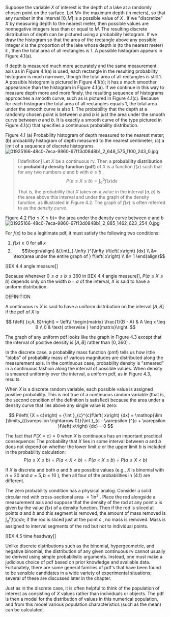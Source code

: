 Suppose the variable $X$ of interest is the depth of a lake at a randomly chosen point on the surface. 
Let $M =$ the maximum depth (in meters), so that any number in the interval $\left\lbrack {0, M}\right\rbrack$ is a possible value of $X$ . 
If we "discretize" $X$ by measuring depth to the nearest meter, then possible values are nonnegative integers less than or equal to $M$. 
The resulting discrete distribution of depth can be pictured using a probability histogram. 
If we draw the histogram so that the area of the rectangle above any possible integer $k$ is the proportion of the lake whose depth is (to the nearest meter) $k$ , then the total area of all rectangles is 1. 
A possible histogram appears in Figure 4.1(a).

If depth is measured much more accurately and the same measurement axis as in Figure 4.1(a) is used, each rectangle in the resulting probability histogram is much narrower, though the total area of all rectangles is still 1. 
A possible histogram is pictured in Figure 4.1(b); it has a much smoother appearance than the histogram in Figure 4.1(a). 
If we continue in this way to measure depth more and more finely, the resulting sequence of histograms approaches a smooth curve, such as is pictured in Figure 4.1(c). 
Because for each histogram the total area of all rectangles equals 1, the total area under the smooth curve is also 1. 
The probability that the depth at a randomly chosen point is between $a$ and $b$ is just the area under the smooth curve between $a$ and $b$. 
It is exactly a smooth curve of the type pictured in Figure 4.1(c) that specifies a continuous probability distribution.

Figure 4.1 
(a) Probability histogram of depth measured to the nearest meter; 
(b) probability histogram of depth measured to the nearest centimeter; 
(c) a limit of a sequence of discrete histograms
![01925166-48c0-7eca-9860-67f13d0848b1_2_648_575_1100_243_0.jpg](images/01925166-48c0-7eca-9860-67f13d0848b1_2_648_575_1100_243_0.jpg)

> [!definition]
> Let $X$ be a continuous rv. 
> Then a **probability distribution** or **probability density function (pdf)** of $X$ is a function $f\left( x\right)$ such that for any two numbers $a$ and $b$ with $a \leq b$ ,
> $$
> P\left( {a \leq X \leq b}\right) = {\int }_{a}^{b}f\left( x\right) {dx}
> $$
> 
> That is, the probability that $X$ takes on a value in the interval $\left\lbrack {a, b}\right\rbrack$ is the area above this interval and under the graph of the density function, as illustrated in Figure 4.2. 
> The graph of $f\left( x\right)$ is often referred to as the *density curve*.

Figure 4.2 
$P\left( {a \leq X \leq b}\right) =$ the area under the density curve between $a$ and $b$
![01925166-48c0-7eca-9860-67f13d0848b1_2_885_1462_623_254_0.jpg](images/01925166-48c0-7eca-9860-67f13d0848b1_2_885_1462_623_254_0.jpg)



For $f\left( x\right)$ to be a legitimate pdf, it must satisfy the following two conditions:
1. $f\left( x\right) \geq 0$ for all $x$
2. $$\begin{align} &{\int}_{-\infty }^{\infty }f\left( x\right) {dx} \\ &= \text{area under the entire graph of } f\left( x\right) \\ &= 1 \end{align}$$

[[EX 4.4 angle measure]]

Because whenever $0 \leq a \leq b \leq {360}$ in [[EX 4.4 angle measure]], $P\left( {a \leq X \leq b}\right)$ depends only on the width $b - a$ of the interval, $X$ is said to have a uniform distribution.

DEFINITION

A continuous rv $X$ is said to have a uniform distribution on the interval $\left\lbrack {A, B}\right\rbrack$ if the pdf of $X$ is

$$
f\left( {x;A, B}\right) = \left\{ \begin{matrix} \frac{1}{B - A} & A \leq x \leq B \\ 0 & \text{ otherwise } \end{matrix}\right.
$$

The graph of any uniform pdf looks like the graph in Figure 4.3 except that the interval of positive density is $\left\lbrack {A, B}\right\rbrack$ rather than $\left\lbrack {0,{360}}\right\rbrack$ .

In the discrete case, a probability mass function (pmf) tells us how little "blobs" of probability mass of various magnitudes are distributed along the measurement axis. In the continuous case, probability density is "smeared" in a continuous fashion along the interval of possible values. When density is smeared uniformly over the interval, a uniform pdf, as in Figure 4.3, results.

When $X$ is a discrete random variable, each possible value is assigned positive probability. This is not true of a continuous random variable (that is, the second condition of the definition is satisfied) because the area under a density curve that lies above any single value is zero:

$$
P\left( {X = c}\right) = {\int }_{c}^{c}f\left( x\right) {dx} = \mathop{\lim }\limits_{{\varepsilon \rightarrow 0}}{\int }_{c - \varepsilon }^{c + \varepsilon }f\left( x\right) {dx} = 0
$$

The fact that $P\left( {X = c}\right) = 0$ when $X$ is continuous has an important practical consequence: The probability that $X$ lies in some interval between $a$ and $b$ does not depend on whether the lower limit $a$ or the upper limit $b$ is included in the probability calculation:
$$
P\left( {a \leq X \leq b}\right) = P\left( {a < X < b}\right) = P\left( {a < X \leq b}\right) = P\left( {a \leq X < b}\right) \tag{4.1}
$$

If $X$ is discrete and both $a$ and $b$ are possible values (e.g., $X$ is binomial with $n = {20}$ and $a = 5, b = {10}$ ), then all four of the probabilities in (4.1) are different.

The zero probability condition has a physical analog. 
Consider a solid circular rod with cross-sectional area $= 1{\mathrm{{in}}}^{2}$ . 
Place the rod alongside a measurement axis and suppose that the density of the rod at any point $x$ is given by the value $f\left( x\right)$ of a density function. 
Then if the rod is sliced at points $a$ and $b$ and this segment is removed, the amount of mass removed is ${\int }_{a}^{b}f\left( x\right) {dx}$; if the rod is sliced just at the point $c$ , no mass is removed. 
Mass is assigned to interval segments of the rod but not to individual points.

[[EX 4.5 time headway]]

Unlike discrete distributions such as the binomial, hypergeometric, and negative binomial, the distribution of any given continuous rv cannot usually be derived using simple probabilistic arguments. 
Instead, one must make a judicious choice of pdf based on prior knowledge and available data. 
Fortunately, there are some general families of pdf's that have been found to be sensible candidates in a wide variety of experimental situations; several of these are discussed later in the chapter.

Just as in the discrete case, it is often helpful to think of the population of interest as consisting of $X$ values rather than individuals or objects. 
The pdf is then a model for the distribution of values in this numerical population, and from this model various population characteristics (such as the mean) can be calculated.
